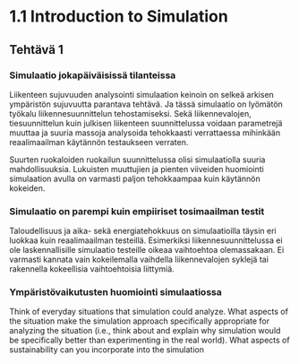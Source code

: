 # 1.1 Introduction to Simulation


## Tehtävä 1


### Simulaatio jokapäiväisissä tilanteissa

Liikenteen sujuvuuden analysointi simulaation keinoin on selkeä arkisen ympäristön sujuvuutta parantava tehtävä. Ja tässä simulaatio on lyömätön työkalu liikennesuunnittelun tehostamiseksi. Sekä liikennevalojen, tiesuunnittelun kuin julkisen liikenteen suunnittelussa voidaan parametrejä muuttaa ja suuria massoja analysoida tehokkaasti verrattaessa mihinkään reaalimaailman käytännön testaukseen verraten.

Suurten ruokaloiden ruokailun suunnittelussa olisi simulaatiolla suuria mahdollisuuksia. Lukuisten muuttujien ja pienten viiveiden huomiointi simulaation avulla on varmasti paljon tehokkaampaa kuin käytännön kokeiden.


### Simulaatio on parempi kuin empiiriset tosimaailman testit

Taloudellisuus ja aika- sekä energiatehokkuus on simulaatioilla täysin eri luokkaa kuin reaalimaailman testeillä. Esimerkiksi liikennesuunnittelussa ei ole laskennallisille simulaatio testeille oikeaa vaihtoehtoa olemassakaan. Ei varmasti kannata vain kokeilemalla vaihdella liikennevalojen syklejä tai rakennella kokeellisia vaihtoehtoisia liittymiä.


### Ympäristövaikutusten huomiointi simulaatiossa





Think of everyday situations that simulation could analyze.
What aspects of the situation make the simulation approach specifically appropriate
for analyzing the situation (i.e., think about and explain why simulation would be
specifically better than experimenting in the real world).
What aspects of sustainability can you incorporate into the simulation
